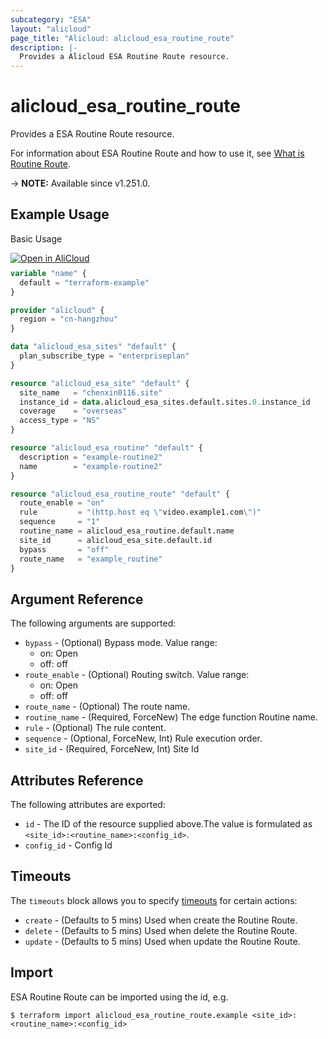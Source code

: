 ```yaml
---
subcategory: "ESA"
layout: "alicloud"
page_title: "Alicloud: alicloud_esa_routine_route"
description: |-
  Provides a Alicloud ESA Routine Route resource.
---
```


# alicloud_esa_routine_route

Provides a ESA Routine Route resource.



For information about ESA Routine Route and how to use it, see [What is Routine Route](https://next.api.alibabacloud.com/document/ESA/2024-09-10/CreateRoutineRoute).

-> **NOTE:** Available since v1.251.0.

## Example Usage

Basic Usage

<div style="display: block;margin-bottom: 40px;"><div class="oics-button" style="float: right;position: absolute;margin-bottom: 10px;">
  <a href="https://api.aliyun.com/terraform?resource=alicloud_esa_routine_route&exampleId=136cb4e4-c08a-9871-5583-467a096f629fd76b7084&activeTab=example&spm=docs.r.esa_routine_route.0.136cb4e4c0&intl_lang=EN_US" target="_blank">
    <img alt="Open in AliCloud" src="https://img.alicdn.com/imgextra/i1/O1CN01hjjqXv1uYUlY56FyX_!!6000000006049-55-tps-254-36.svg" style="max-height: 44px; max-width: 100%;">
  </a>
</div></div>

```terraform
variable "name" {
  default = "terraform-example"
}

provider "alicloud" {
  region = "cn-hangzhou"
}

data "alicloud_esa_sites" "default" {
  plan_subscribe_type = "enterpriseplan"
}

resource "alicloud_esa_site" "default" {
  site_name   = "chenxin0116.site"
  instance_id = data.alicloud_esa_sites.default.sites.0.instance_id
  coverage    = "overseas"
  access_type = "NS"
}

resource "alicloud_esa_routine" "default" {
  description = "example-routine2"
  name        = "example-routine2"
}

resource "alicloud_esa_routine_route" "default" {
  route_enable = "on"
  rule         = "(http.host eq \"video.example1.com\")"
  sequence     = "1"
  routine_name = alicloud_esa_routine.default.name
  site_id      = alicloud_esa_site.default.id
  bypass       = "off"
  route_name   = "example_routine"
}
```

## Argument Reference

The following arguments are supported:
* `bypass` - (Optional) Bypass mode. Value range:
  - on: Open
  - off: off
* `route_enable` - (Optional) Routing switch. Value range:
  - on: Open
  - off: off
* `route_name` - (Optional) The route name.
* `routine_name` - (Required, ForceNew) The edge function Routine name.
* `rule` - (Optional) The rule content.
* `sequence` - (Optional, ForceNew, Int) Rule execution order.
* `site_id` - (Required, ForceNew, Int) Site Id

## Attributes Reference

The following attributes are exported:
* `id` - The ID of the resource supplied above.The value is formulated as `<site_id>:<routine_name>:<config_id>`.
* `config_id` - Config Id

## Timeouts

The `timeouts` block allows you to specify [timeouts](https://developer.hashicorp.com/terraform/language/resources/syntax#operation-timeouts) for certain actions:
* `create` - (Defaults to 5 mins) Used when create the Routine Route.
* `delete` - (Defaults to 5 mins) Used when delete the Routine Route.
* `update` - (Defaults to 5 mins) Used when update the Routine Route.

## Import

ESA Routine Route can be imported using the id, e.g.

```shell
$ terraform import alicloud_esa_routine_route.example <site_id>:<routine_name>:<config_id>
```